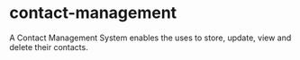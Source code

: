 # contact-management
A Contact Management System enables the uses to store, update, view and delete their contacts.

